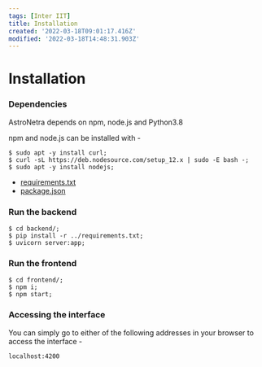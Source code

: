 ```yaml
---
tags: [Inter IIT]
title: Installation
created: '2022-03-18T09:01:17.416Z'
modified: '2022-03-18T14:48:31.903Z'
---
```


# Installation

### Dependencies

AstroNetra depends on npm, node.js and Python3.8

npm and node.js can be installed with -

```
$ sudo apt -y install curl;
$ curl -sL https://deb.nodesource.com/setup_12.x | sudo -E bash -;
$ sudo apt -y install nodejs;
```

- [requirements.txt](../requirements.txt)
- [package.json](../frontend/package.json)

### Run the backend

```
$ cd backend/;
$ pip install -r ../requirements.txt;
$ uvicorn server:app;
```

### Run the frontend

```
$ cd frontend/;
$ npm i;
$ npm start;
```

### Accessing the interface

You can simply go to either of the following addresses in your browser to access the interface -

```
localhost:4200
```
